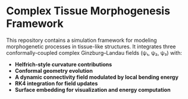 # Complex Tissue Morphogenesis Framework

This repository contains a simulation framework for modeling morphogenetic processes in tissue-like structures.
It integrates three conformally-coupled complex Ginzburg–Landau fields (ψ₁, ψ₂, ψ₃) with:

- **Helfrich-style curvature contributions**
- **Conformal geometry evolution**
- **A dynamic connectivity field modulated by local bending energy**
- **RK4 integration for field updates**
- **Surface embedding for visualization and energy computation**
